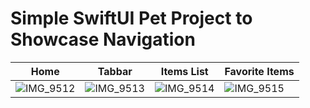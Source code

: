 # Simple SwiftUI Pet Project to Showcase Navigation

| Home | Tabbar | Items List | Favorite Items |
|--------------|--------------|--------------|--------------|
| ![IMG_9512](https://github.com/user-attachments/assets/485c23d7-2569-422f-9f79-b5f3b8c46f7c) | ![IMG_9513](https://github.com/user-attachments/assets/6996bff7-7d6d-4d83-836f-516155eb58aa) | ![IMG_9514](https://github.com/user-attachments/assets/d3b14f92-cfed-41f9-87c3-faff2a944ec0) | ![IMG_9515](https://github.com/user-attachments/assets/a93016fe-f59a-4274-a418-c0f5d8c53bd0) |
